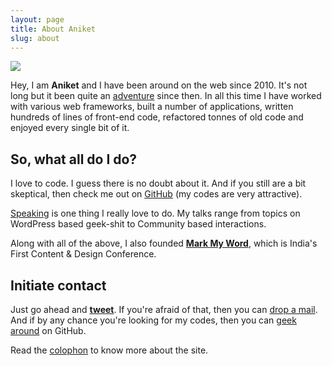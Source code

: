 ```yaml
---
layout: page
title: About Aniket
slug: about
---
```


<div class="media">
  <img class="media__img  img--round" src="http://www.gravatar.com/avatar/b6500b41998cd1ed4aa28464ec0118bb?s=150" />
  <div class="media__body">
    <p class="lede">Hey, I am <strong>Aniket</strong> and I have been around on the web since 2010. It's not long but it been quite an <a href="/archive">adventure</a> since then. In all this time I have worked with various web frameworks, built a number of applications, written hundreds of lines of front-end code, refactored tonnes of old code and enjoyed every single bit of it.</p>
  </div>
</div>

## So, what all do I do?

I love to code. I guess there is no doubt about it. And if you still are a bit skeptical, then check me out on [GitHub](https://github.com/aniketpant) (my codes are very attractive).

[Speaking](/speaking) is one thing I really love to do. My talks range from topics on WordPress based geek-shit to Community based interactions.

Along with all of the above, I also founded **[Mark My Word](http://markmyword.in)**, which is India's First Content &amp; Design Conference.

## Initiate contact
Just go ahead and **[tweet](https://twitter.com/intent/tweet?screen_name=aniket_pant&text=Hey)**. If you're afraid of that, then you can <a href="me@aniketpant.com?subject=Hey">drop a mail</a>. And if by any chance you're looking for my codes, then you can [geek around](https://github.com/aniketpant) on GitHub.

Read the <a href="/colophon">colophon</a> to know more about the site.
